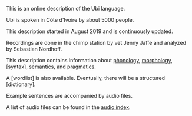 This is an online description of the Ubi language. 

Ubi is spoken in Côte d'Ivoire by about 5000 people. 

This description started in August 2019 and is continuously updated. 

Recordings are done in the chimp station by vet Jenny Jaffe and analyzed by Sebastian Nordhoff. 

This description contains information about [phonology], 
[morphology],
[syntax],
[semantics], and
[pragmatics].

A [wordlist] is also available. Eventually, there will be a structured [dictionary]. 

Example sentences are accompanied by audio files. 

A list of audio files can be found in the [audio index].



[phonology]: https://lgdesc.github.io/glio1241/grammar/Phonology
[tonology]: https://lgdesc.github.io/glio1241/grammar/Tonology
[syllablestructure]: https://lgdesc.github.io/glio1241/grammar/SyllableStructure
[morphology]: https://lgdesc.github.io/glio1241/grammar/Morphology
[semantics]: https://lgdesc.github.io/glio1241/grammar/Semantics
[pragmatics]: https://lgdesc.github.io/glio1241/grammar/Pragmatics
[kin]: https://lgdesc.github.io/glio1241/grammar/semantics/Kin
[numerals]: https://lgdesc.github.io/glio1241/grammar/semantics/Numerals

[lexicon]: https://lgdesc.github.io/glio1241/grammar/lexicon/Dictionary
[lexicon]: https://lgdesc.github.io/glio1241/grammar/lexicon/Wordlist

[audio index]: https://lgdesc.github.io/glio1241/media/audio/Index


